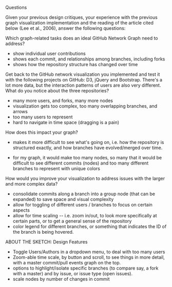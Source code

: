 Questions

Given your previous design critiques, your experience with the previous graph visualization implementation and the reading of the article cited below (Lee et al., 2006), answer the following questions:

Which graph-related tasks does an ideal GitHub Network Graph need to address?
-  show individual user contributions
-  shows each commit, and relationships among branches, including forks
-  shows how the repository structure has changed over time



Get back to the GitHub network visualization you implemented and test it with the following projects on GitHub: D3, jQuery and Bootstrap. There's a lot more data, but the interaction patterns of users are also very different. What do you notice about the three repositories?

-  many more users, and forks, many more nodes
-  visualization gets too complex, too many overlapping branches, and arrows
-  too many users to represent
-  hard to navigate in time space (dragging is a pain)

How does this impact your graph?

-  makes it more difficult to see what's going on, i.e. how the repository is structured exactly, and how branches have evolved/merged over time. 

-  for my graph, it would make too many nodes, so many that it would be difficult to see different commits (nodes) and too many different branches to represent with unique colors

How would you improve your visualization to address issues with the larger and more complex data?

-  consolidate commits along a branch into a group node (that can be expanded) to save space and visual complexity
-  allow for toggling of different users / branches to focus on certain aspects
-  allow for time scaling -- i.e. zoom in/out, to look more specifically at certain parts, or to get a general sense of the repository
-  color legend for different branches, or something that indicates the ID of the branch is being hovered.



ABOUT THE SKETCH: 
Design Features
- Toggle Users/Authors in a dropdown menu, to deal with too many users 
- Zoom-able time scale, by button and scroll, to see things in more detail, with a master commit/pull events graph on the top.
- options to highlight/isolate specific branches (to compare say, a fork with a master) and by issue, or issue type (open issues). 
- scale nodes by number of changes in commit
